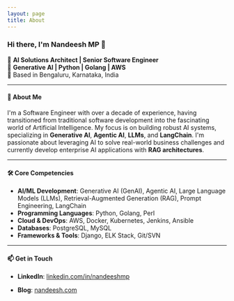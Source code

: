 ```yaml
---
layout: page
title: About
---
```


### Hi there, I'm Nandeesh MP 👋

🔹 **AI Solutions Architect | Senior Software Engineer**  
🔹 **Generative AI | Python | Golang | AWS**  
🔹 Based in Bengaluru, Karnataka, India

---

#### 💼 **About Me**
I'm a Software Engineer with over a decade of experience, having transitioned from traditional software development into the fascinating world of Artificial Intelligence. My focus is on building robust AI systems, specializing in **Generative AI**, **Agentic AI**, **LLMs**, and **LangChain**. I'm passionate about leveraging AI to solve real-world business challenges and currently develop enterprise AI applications with **RAG architectures**.

---

#### 🛠 **Core Competencies**
- **AI/ML Development**: Generative AI (GenAI), Agentic AI, Large Language Models (LLMs), Retrieval-Augmented Generation (RAG), Prompt Engineering, LangChain
- **Programming Languages**: Python, Golang, Perl
- **Cloud & DevOps**: AWS, Docker, Kubernetes, Jenkins, Ansible
- **Databases**: PostgreSQL, MySQL
- **Frameworks & Tools**: Django, ELK Stack, Git/SVN

---

#### 📫 **Get in Touch**
- **LinkedIn**: [linkedin.com/in/nandeeshmp](https://www.linkedin.com/in/nandeeshmp)  
<!-- - **YouTube**: [youtube.com/@nandeesh-mp](https://www.youtube.com/@nandeesh-mp) -->
- **Blog**: [nandeesh.com](https://nandeesh.com/blog/)
